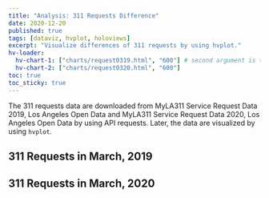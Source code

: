 ```yaml
---
title: "Analysis: 311 Requests Difference"
date: 2020-12-20
published: true
tags: [dataviz, hvplot, holoviews]
excerpt: "Visualize differences of 311 requests by using hvplot."
hv-loader:
  hv-chart-1: ["charts/request0319.html", "600"] # second argument is the height
  hv-chart-2: ["charts/request0320.html", "600"]
toc: true
toc_sticky: true
---
```


The 311 requests data are downloaded from MyLA311 Service Request Data 2019, Los Angeles Open Data and MyLA311 Service Request Data 2020, Los Angeles Open Data by using API requests. Later, the data are visualized by using `hvplot`.

## 311 Requests in March, 2019

<div id="hv-chart-1"></div>

## 311 Requests in March, 2020

<div id="hv-chart-2"></div>
